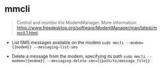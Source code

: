 # mmcli
> Control and monitor the ModemManager.
> More information: <https://www.freedesktop.org/software/ModemManager/man/latest/mmcli.1.html>.

- List SMS messages available on the modem
`sudo mmcli --modem={{modem}} --messaging-list-sms`

- Delete a message from the modem, specifying its path
`sudo mmcli --modem={{modem}} --messaging-delete-sms={{path/to/message_file}}`
